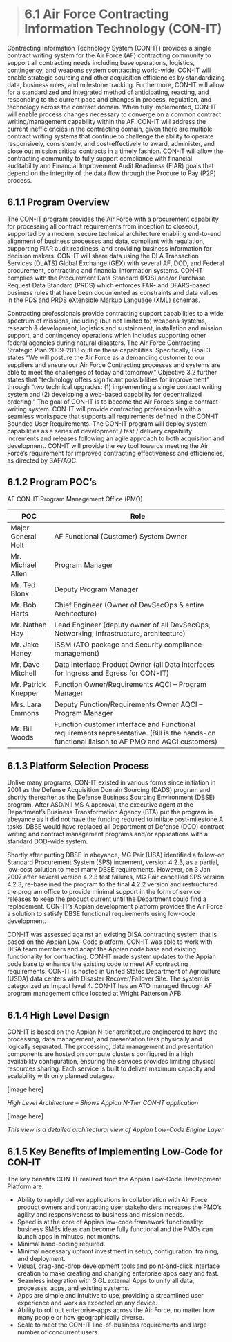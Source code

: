 > # **6.1** Air Force Contracting Information Technology (CON-IT)

Contracting Information Technology System (CON-IT) provides a single contract writing system for the Air Force (AF) contracting community to support all contracting needs including base operations, logistics, contingency, and weapons system contracting world-wide. CON-IT will enable strategic sourcing and other acquisition efficiencies by standardizing data, business rules, and milestone tracking. Furthermore, CON-IT will allow for a standardized and integrated method of anticipating, reacting, and responding to the current pace and changes in process, regulation, and technology across the contract domain. When fully implemented, CON-IT will enable process changes necessary to converge on a common contract writing/management capability within the AF. CON-IT will address the current inefficiencies in the contracting domain, given there are multiple contract writing systems that continue to challenge the ability to operate responsively, consistently, and cost-effectively to award, administer, and close out mission critical contracts in a timely fashion. CON-IT will allow the contracting community to fully support compliance with financial auditability and Financial Improvement Audit Readiness (FIAR) goals that depend on the integrity of the data flow through the Procure to Pay (P2P) process.

## 6.1.1 Program Overview

The CON-IT program provides the Air Force with a procurement capability for processing all contract requirements from inception to closeout, supported by a modern, secure technical architecture enabling end-to-end alignment of business processes and data, compliant with regulation, supporting FIAR audit readiness, and providing business information for decision makers. CON-IT will share data using the DLA Transaction Services (DLATS) Global Exchange (GEX) with several AF, DOD, and Federal procurement, contracting and financial information systems. CON-IT complies with the Procurement Data Standard (PDS) and/or Purchase Request Data Standard (PRDS) which enforces FAR- and DFARS-based business rules that have been documented as constraints and data values in the PDS and PRDS eXtensible Markup Language (XML) schemas.

Contracting professionals provide contracting support capabilities to a wide spectrum of missions, including (but not limited to) weapons systems, research & development, logistics and sustainment, installation and mission support, and contingency operations which includes supporting other federal agencies during natural disasters. The Air Force Contracting Strategic Plan 2009-2013 outline these capabilities. Specifically, Goal 3 states “We will posture the Air Force as a demanding customer to our suppliers and ensure our Air Force Contracting processes and systems are able to meet the challenges of today and tomorrow.” Objective 3.2 further states that “technology offers significant possibilities for improvement” through “two technical upgrades: (1) implementing a single contract writing system and (2) developing a web-based capability for decentralized ordering.” The goal of CON-IT is to become the Air Force’s single contract writing system. CON-IT will provide contracting professionals with a seamless workspace that supports all requirements defined in the CON-IT Bounded User Requirements. The CON-IT program will deploy system capabilities as a series of development / test / delivery capability increments and releases following an agile approach to both acquisition and development. CON-IT will provide the key tool towards meeting the Air Force’s requirement for improved contracting effectiveness and efficiencies, as directed by SAF/AQC.


## 6.1.2 Program POC’s

AF CON-IT Program Management Office (PMO)


| POC                 | Role                                                                                                                                           |
| ------------------- | ---------------------------------------------------------------------------------------------------------------------------------------------- |
| Major General Holt  | AF Functional (Customer) System Owner                                                                                                          |
| Mr. Michael Allen   | Program Manager                                                                                                                                |
| Mr. Ted Blonk       | Deputy Program Manager                                                                                                                         |
| Mr. Bob Harts       | Chief Engineer (Owner of DevSecOps & entire Architecture)                                                                                      |
| Mr. Nathan Hay      | Lead Engineer (deputy owner of all DevSecOps, Networking, Infrastructure, architecture)                                                        |
| Mr. Jake Haney      | ISSM (ATO package and Security compliance management)                                                                                          |
| Mr. Dave Mitchell   | Data Interface Product Owner (all Data Interfaces for Ingress and Egress for CON-IT)                                                           |
| Mr. Patrick Knepper | Function Owner/Requirements AQCI – Program Manager                                                                                             |
| Mrs. Lara Emmons    | Deputy Function/Requirements Owner AQCI – Program Manager                                                                                      |
| Mr. Bill Woods      | Function customer interface and Functional requirements representative. (Bill is the hands-on functional liaison to AF PMO and AQCI customers) |



## 6.1.3 Platform Selection Process

Unlike many programs, CON-IT existed in various forms since initiation in 2001 as the Defense Acquisition Domain Sourcing (DADS) program and shortly thereafter as the Defense Business Sourcing Environment (DBSE) program. After ASD/NII MS A approval, the executive agent at the Department’s Business Transformation Agency (BTA) put the program in abeyance as it did not have the funding required to initiate post-milestone A tasks. DBSE would have replaced all Department of Defense (DOD) contract writing and contract management programs and/or applications with a standard DOD-wide system.

Shortly after putting DBSE in abeyance, MG Pair (USA) identified a follow-on Standard Procurement System (SPS) increment, version 4.2.3, as a partial, low-cost solution to meet many DBSE requirements. However, on 3 Jan 2007 after several version 4.2.3 test failures, MG Pair cancelled SPS version 4.2.3, re-baselined the program to the final 4.2.2 version and restructured the program office to provide minimal support in the form of service releases to keep the product current until the Department could find a replacement. CON-IT’s Appian development platform provides the Air Force a solution to satisfy DBSE functional requirements using low-code development.

CON-IT was assessed against an existing DISA contracting system that is based on the Appian Low-Code platform. CON-IT was able to work with DISA team members and adapt the Appian code base and existing functionality for contracting. CON-IT made system updates to the Appian code base to enhance the existing code to meet AF contracting requirements. CON-IT is hosted in United States Department of Agriculture (USDA) data centers with Disaster Recover/Failover Site. The system is categorized as Impact level 4. CON-IT has an ATO managed through AF program management office located at Wright Patterson AFB.

## 6.1.4 High Level Design

CON-IT is based on the Appian N-tier architecture engineered to have the processing, data management, and presentation tiers physically and logically separated.  The processing, data management and presentation components are hosted on compute clusters configured in a high availability configuration, ensuring the services provides limiting physical resources sharing. Each service is built to deliver maximum capacity and scalability with only planned outages.

[image here]

_High Level Architecture – Shows Appian N-Tier CON-IT application_

[image here]

_This view is a detailed architectural view of Appian Low-Code Engine Layer_

## 6.1.5 Key Benefits of Implementing Low-Code for CON-IT

The key benefits CON-IT realized from the Appian Low-Code Development Platform are:

- Ability to rapidly deliver applications in collaboration with Air Force product owners and contracting user stakeholders increases the PMO’s agility and responsiveness to business and mission needs.
- Speed is at the core of Appian low-code framework functionality: business SMEs ideas can become fully functional and the PMOs can launch apps in minutes, not months.
- Minimal hand-coding required.
- Minimal necessary upfront investment in setup, configuration, training, and deployment.
- Visual, drag-and-drop development tools and point-and-click interface creation to make creating and changing enterprise apps easy and fast.
- Seamless integration with 3 GL external Apps to unify all data, processes, apps, and existing systems.
- Apps are simple and intuitive to use, providing a streamlined user experience and work as expected on any device.
- Ability to roll out enterprise-apps across the Air Force, no matter how many people or how geographically diverse.
- Scale to meet the CON-IT line-of-business requirements and large number of concurrent users.
